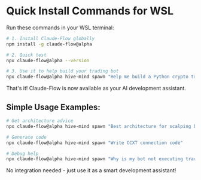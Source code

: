 # Quick Install Commands for WSL

Run these commands in your WSL terminal:

```bash
# 1. Install Claude-Flow globally
npm install -g claude-flow@alpha

# 2. Quick test
npx claude-flow@alpha --version

# 3. Use it to help build your trading bot
npx claude-flow@alpha hive-mind spawn "Help me build a Python crypto trading bot"
```

That's it! Claude-Flow is now available as your AI development assistant.

## Simple Usage Examples:

```bash
# Get architecture advice
npx claude-flow@alpha hive-mind spawn "Best architecture for scalping bot?"

# Generate code
npx claude-flow@alpha hive-mind spawn "Write CCXT connection code"

# Debug help
npx claude-flow@alpha hive-mind spawn "Why is my bot not executing trades?"
```

No integration needed - just use it as a smart development assistant!
